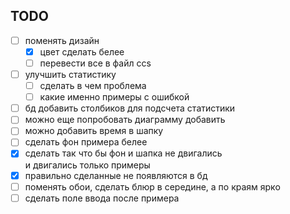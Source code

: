 ## TODO

- [ ] поменять дизайн
  - [x] цвет сделать белее
  - [ ] перевести все в файл ccs
- [ ] улучшить статистику
  - [ ] сделать в чем проблема
  - [ ] какие именно примеры с ошибкой
- [ ] бд добавить столбиков для подсчета статистики
- [ ] можно еще попробовать диаграмму добавить
- [ ] можно добавить время в шапку
- [ ] сделать фон примера белее
- [x] сделать так что бы фон и шапка не двигались \
и двигались только примеры 
- [x] правильно сделанные не появляются в бд
- [ ] поменять обои, сделать блюр в середине, а по краям ярко
- [ ] сделать поле ввода после примера